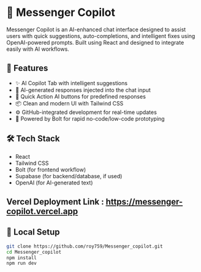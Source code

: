 # 🤖 Messenger Copilot

Messenger Copilot is an AI-enhanced chat interface designed to assist users with quick suggestions, auto-completions, and intelligent fixes using OpenAI-powered prompts. Built using React and designed to integrate easily with AI workflows.

## 🚀 Features

- ✨ AI Copilot Tab with intelligent suggestions
- 💬 AI-generated responses injected into the chat input
- 🎯 Quick Action AI buttons for predefined responses
- 📦 Clean and modern UI with Tailwind CSS
- ⚙️ GitHub-integrated development for real-time updates
- 🔄 Powered by Bolt for rapid no-code/low-code prototyping

## 🛠 Tech Stack

- React
- Tailwind CSS
- Bolt (for frontend workflow)
- Supabase (for backend/database, if used)
- OpenAI (for AI-generated text)
  
## Vercel Deployment Link : https://messenger-copilot.vercel.app

## 🔧 Local Setup

```bash
git clone https://github.com/roy759/Messenger_copilot.git
cd Messenger_copilot
npm install
npm run dev
